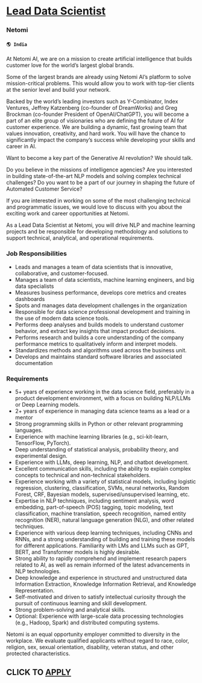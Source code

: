 # [Lead Data Scientist](https://www.remotewlb.com/apply/lead-data-scientist-77225)  
### Netomi  
#### `🌎 India`  

At Netomi AI, we are on a mission to create artificial intelligence that builds customer love for the world’s largest global brands.

Some of the largest brands are already using Netomi AI’s platform to solve mission-critical problems. This would allow you to work with top-tier clients at the senior level and build your network.

Backed by the world’s leading investors such as Y-Combinator, Index Ventures, Jeffrey Katzenberg (co-founder of DreamWorks) and Greg Brockman (co-founder President of OpenAI/ChatGPT), you will become a part of an elite group of visionaries who are defining the future of AI for customer experience. We are building a dynamic, fast growing team that values innovation, creativity, and hard work. You will have the chance to significantly impact the company’s success while developing your skills and career in AI.

Want to become a key part of the Generative AI revolution? We should talk.

Do you believe in the missions of intelligence agencies? Are you interested in building state-of-the-art NLP models and solving complex technical challenges? Do you want to be a part of our journey in shaping the future of Automated Customer Service?

If you are interested in working on some of the most challenging technical and programmatic issues, we would love to discuss with you about the exciting work and career opportunities at Netomi.

As a Lead Data Scientist at Netomi, you will drive NLP and machine learning projects and be responsible for developing methodology and solutions to support technical, analytical, and operational requirements.

### Job Responsibilities

  * Leads and manages a team of data scientists that is innovative, collaborative, and customer-focused.
  * Manages a team of data scientists, machine learning engineers, and big data specialists
  * Measures business performance, develops core metrics and creates dashboards
  * Spots and manages data development challenges in the organization
  * Responsible for data science professional development and training in the use of modern data science tools.
  * Performs deep analyses and builds models to understand customer behavior, and extract key insights that impact product decisions.
  * Performs research and builds a core understanding of the company performance metrics to qualitatively inform and interpret models.
  * Standardizes methods and algorithms used across the business unit.
  * Develops and maintains standard software libraries and associated documentation

### Requirements

  * 5+ years of experience working in the data science field, preferably in a product development environment, with a focus on building NLP/LLMs or Deep Learning models.
  * 2+ years of experience in managing data science teams as a lead or a mentor
  * Strong programming skills in Python or other relevant programming languages.
  * Experience with machine learning libraries (e.g., sci-kit-learn, TensorFlow, PyTorch).
  * Deep understanding of statistical analysis, probability theory, and experimental design.
  * Experience with LLMs, deep learning, NLP, and chatbot development.
  * Excellent communication skills, including the ability to explain complex concepts to technical and non-technical stakeholders.
  * Experience working with a variety of statistical models, including logistic regression, clustering, classification, SVMs, neural networks, Random Forest, CRF, Bayesian models, supervised/unsupervised learning, etc.
  * Expertise in NLP techniques, including sentiment analysis, word embedding, part-of-speech (POS) tagging, topic modeling, text classification, machine translation, speech recognition, named entity recognition (NER), natural language generation (NLG), and other related techniques.
  * Experience with various deep learning techniques, including CNNs and RNNs, and a strong understanding of building and training these models for different applications. Familiarity with LMs and LLMs such as GPT, BERT, and Transformer models is highly desirable.
  * Strong ability to rapidly comprehend and implement research papers related to AI, as well as remain informed of the latest advancements in NLP technologies.
  * Deep knowledge and experience in structured and unstructured data Information Extraction, Knowledge Information Retrieval, and Knowledge Representation.
  * Self-motivated and driven to satisfy intellectual curiosity through the pursuit of continuous learning and skill development.
  * Strong problem-solving and analytical skills.
  * Optional: Experience with large-scale data processing technologies (e.g., Hadoop, Spark) and distributed computing systems.

Netomi is an equal opportunity employer committed to diversity in the workplace. We evaluate qualified applicants without regard to race, color, religion, sex, sexual orientation, disability, veteran status, and other protected characteristics.

  
## CLICK TO [APPLY](https://www.remotewlb.com/apply/lead-data-scientist-77225)

